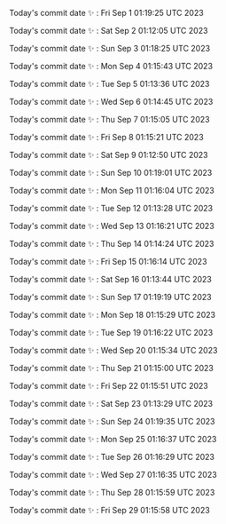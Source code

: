 Today's commit date ✨ : Fri Sep 1 01:19:25 UTC 2023 

Today's commit date ✨ : Sat Sep 2 01:12:05 UTC 2023 

Today's commit date ✨ : Sun Sep 3 01:18:25 UTC 2023 

Today's commit date ✨ : Mon Sep 4 01:15:43 UTC 2023 

Today's commit date ✨ : Tue Sep 5 01:13:36 UTC 2023 

Today's commit date ✨ : Wed Sep 6 01:14:45 UTC 2023 

Today's commit date ✨ : Thu Sep 7 01:15:05 UTC 2023 

Today's commit date ✨ : Fri Sep 8 01:15:21 UTC 2023 

Today's commit date ✨ : Sat Sep 9 01:12:50 UTC 2023 

Today's commit date ✨ : Sun Sep 10 01:19:01 UTC 2023 

Today's commit date ✨ : Mon Sep 11 01:16:04 UTC 2023 

Today's commit date ✨ : Tue Sep 12 01:13:28 UTC 2023 

Today's commit date ✨ : Wed Sep 13 01:16:21 UTC 2023 

Today's commit date ✨ : Thu Sep 14 01:14:24 UTC 2023 

Today's commit date ✨ : Fri Sep 15 01:16:14 UTC 2023 

Today's commit date ✨ : Sat Sep 16 01:13:44 UTC 2023 

Today's commit date ✨ : Sun Sep 17 01:19:19 UTC 2023 

Today's commit date ✨ : Mon Sep 18 01:15:29 UTC 2023 

Today's commit date ✨ : Tue Sep 19 01:16:22 UTC 2023 

Today's commit date ✨ : Wed Sep 20 01:15:34 UTC 2023 

Today's commit date ✨ : Thu Sep 21 01:15:00 UTC 2023 

Today's commit date ✨ : Fri Sep 22 01:15:51 UTC 2023 

Today's commit date ✨ : Sat Sep 23 01:13:29 UTC 2023 

Today's commit date ✨ : Sun Sep 24 01:19:35 UTC 2023 

Today's commit date ✨ : Mon Sep 25 01:16:37 UTC 2023 

Today's commit date ✨ : Tue Sep 26 01:16:29 UTC 2023 

Today's commit date ✨ : Wed Sep 27 01:16:35 UTC 2023 

Today's commit date ✨ : Thu Sep 28 01:15:59 UTC 2023 

Today's commit date ✨ : Fri Sep 29 01:15:58 UTC 2023 

